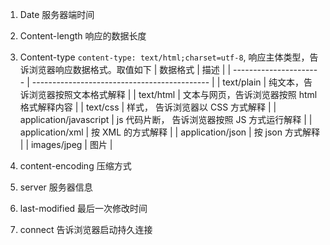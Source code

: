 1. Date 服务器端时间
2. Content-length 响应的数据长度
3. Content-type `content-type: text/html;charset=utf-8`, 响应主体类型，告诉浏览器响应数据格式。取值如下
    | 数据格式               | 描述                                         |
    | ---------------------- | -------------------------------------------- |
    | text/plain             | 纯文本，告诉浏览器按照文本格式解释           |
    | text/html              | 文本与网页，告诉浏览器按照 html 格式解释内容 |
    | text/css               | 样式， 告诉浏览器以 CSS 方式解释             |
    | application/javascript | js 代码片断， 告诉浏览器按照 JS 方式运行解释 |
    | application/xml        | 按 XML 的方式解释                            |
    | application/json       | 按 json 方式解释                             |
    | images/jpeg            | 图片                                         |

4. content-encoding 压缩方式
5. server 服务器信息
6. last-modified 最后一次修改时间
7. connect 告诉浏览器启动持久连接